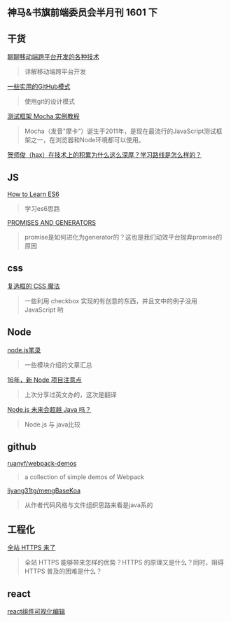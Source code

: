 神马&书旗前端委员会半月刊 1601 下
-----

## 干货

[聊聊移动端跨平台开发的各种技术](http://blogread.cn/it/article/7510?f=wb)
>详解移动端跨平台开发

[一些实用的GitHub模式](http://blog.jobbole.com/43288/)
>使用git的设计模式

[测试框架 Mocha 实例教程](http://www.imooc.com/article/3207)
>Mocha（发音"摩卡"）诞生于2011年，是现在最流行的JavaScript测试框架之一，在浏览器和Node环境都可以使用。

[贺师俊（hax）在技术上的积累为什么这么深厚？学习路线是怎么样的？](https://www.zhihu.com/question/39356417)

## JS

[How to Learn ES6](https://medium.com/javascript-scene/how-to-learn-es6-47d9a1ac2620#.3yfcacd2k)
>学习es6思路


[PROMISES AND GENERATORS](http://pag.forbeslindesay.co.uk/#/)
>promise是如何进化为generator的？这也是我们动效平台抛弃promise的原因

## css

[复选框的 CSS 魔法](http://jinlong.github.io/2016/01/14/checkbox-trickery-with-css/)
>一些利用 checkbox 实现的有创意的东西，并且文中的例子没用 JavaScript 哟

## Node

[node.js笔录](http://itbilu.com/nodejs)
>一些模块介绍的文章汇总

[16年，新 Node 项目注意点](https://github.com/gf-rd/blog/issues/29)
>上次分享过英文办的，这次是翻译

[Node.js 未来会超越 Java 吗？](https://www.zhihu.com/question/22098326)
>Node.js 与 java比较

## github

[ruanyf/webpack-demos](https://github.com/ruanyf/webpack-demos)
>a collection of simple demos of Webpack

[liyang31tg/mengBaseKoa](https://github.com/liyang31tg/mengBaseKoa)
>从作者代码风格与文件组织思路来看是java系的

## 工程化

[全站 HTTPS 来了](http://geek.csdn.net/news/detail/48765)
>全站 HTTPS 能够带来怎样的优势？HTTPS 的原理又是什么？同时，阻碍 HTTPS 普及的困难是什么？

## react

[react组件可视化编辑](http://www.overreact.io/)





